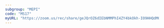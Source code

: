 ```yaml
---
subgroup: "MEPI"
code: "MS17"
myURL: "https://zoom.us/rec/share/geJQrOZ6dIEbNMMPhI4ZY4bkOkh-IO9HHQdMOV3dSfm8oHqBXSIgl0Ci8uAd2mty.bhxxtCIVvWhxnlNv?startTime=1623920483000"
---
```

